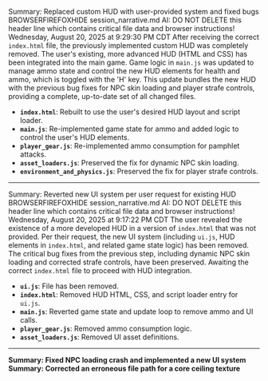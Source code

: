Summary: Replaced custom HUD with user-provided system and fixed bugs
BROWSERFIREFOXHIDE session_narrative.md AI: DO NOT DELETE this header line which contains critical file data and browser instructions!
Wednesday, August 20, 2025 at 9:29:30 PM CDT
After receiving the correct `index.html` file, the previously implemented custom HUD was completely removed. The user's existing, more advanced HUD (HTML and CSS) has been integrated into the main game. Game logic in `main.js` was updated to manage ammo state and control the new HUD elements for health and ammo, which is toggled with the 'H' key. This update bundles the new HUD with the previous bug fixes for NPC skin loading and player strafe controls, providing a complete, up-to-date set of all changed files.

- **`index.html`**: Rebuilt to use the user's desired HUD layout and script loader.
- **`main.js`**: Re-implemented game state for ammo and added logic to control the user's HUD elements.
- **`player_gear.js`**: Re-implemented ammo consumption for pamphlet attacks.
- **`asset_loaders.js`**: Preserved the fix for dynamic NPC skin loading.
- **`environment_and_physics.js`**: Preserved the fix for player strafe controls.

---
Summary: Reverted new UI system per user request for existing HUD
BROWSERFIREFOXHIDE session_narrative.md AI: DO NOT DELETE this header line which contains critical file data and browser instructions!
Wednesday, August 20, 2025 at 9:17:22 PM CDT
The user revealed the existence of a more developed HUD in a version of `index.html` that was not provided. Per their request, the new UI system (including `ui.js`, HUD elements in `index.html`, and related game state logic) has been removed. The critical bug fixes from the previous step, including dynamic NPC skin loading and corrected strafe controls, have been preserved. Awaiting the correct `index.html` file to proceed with HUD integration.

- **`ui.js`**: File has been removed.
- **`index.html`**: Removed HUD HTML, CSS, and script loader entry for `ui.js`.
- **`main.js`**: Reverted game state and update loop to remove ammo and UI calls.
- **`player_gear.js`**: Removed ammo consumption logic.
- **`asset_loaders.js`**: Removed UI asset definitions.

---
**Summary: Fixed NPC loading crash and implemented a new UI system**
**Summary: Corrected an erroneous file path for a core ceiling texture**
